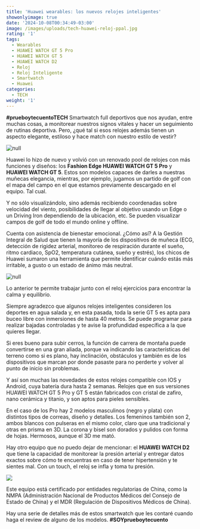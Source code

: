 ```yaml
---
title: 'Huawei wearables: los nuevos relojes inteligentes'
showonlyimage: true
date: '2024-10-08T00:34:49-03:00'
image: /images/uploads/tech-huawei-reloj-ppal.jpg
rating: '1'
tags:
  - Wearables
  - HUAWEI WATCH GT 5 Pro
  - HUAWEI WATCH GT 5
  - HUAWEI WATCH D2
  - Reloj
  - Reloj Inteligente
  - Smartwatch
  - Huawei
categories:
  - TECH
weight: '1'
---
```

**\#prueboytecuentoTECH** Smartwatch full deportivos que nos ayudan, entre muchas cosas, a monitorear nuestros signos vitales y hacer un seguimiento de rutinas deportiva. Pero, ¿qué tal si esos relojes además tienen un aspecto elegante, estiloso y hace match con nuestro estilo de vestir? 

<!--more-->

![null](/images/uploads/tech-huawei-reloj-ppal.jpg)

Huawei lo hizo de nuevo y volvió con un renovado pool de relojes con más funciones y diseños: los **Fashion Edge HUAWEI WATCH GT 5 Pro** y **HUAWEI WATCH GT 5**. Estos son modelos capaces de darles a nuestras muñecas elegancia, mientras, por ejemplo, jugamos un partido de golf con el mapa del campo en el que estamos previamente descargado en el equipo. Tal cual.

Y no sólo visualizándolo, sino además recibiendo coordenadas sobre velocidad del viento, posibilidades de llegar al objetivo usando un Edge o un Driving Iron dependiendo de la ubicación, etc. Se pueden visualizar campos de golf de todo el mundo online y offline. 

Cuenta con asistencia de bienestar emocional. ¿Cómo así? A la Gestión Integral de Salud que tienen la mayoría de los dispositivos de muñeca (ECG, detección de rigidez arterial, monitoreo de respiración durante el sueño, ritmo cardiaco, SpO2, temperatura cutánea, sueño y estrés), los chicos de Huawei sumaron una herramienta que permite identificar cuándo estás más irritable, a gusto o un estado de ánimo más neutral.

![null](/images/uploads/tech-huawei-reloj-negro.jpg)

Lo anterior te permite trabajar junto con el reloj ejercicios para encontrar la calma y equilibrio.

Siempre agradezco que algunos relojes inteligentes consideren los deportes en agua salada y, en esta pasada, toda la serie GT 5 es apta para buceo libre con inmersiones de hasta 40 metros. Se puede programar para realizar bajadas controladas y te avise la profundidad específica a la que quieres llegar.

Si eres bueno para subir cerros, la función de carrera de montaña puede convertirse en una gran aliada, porque va indicando las características del terreno como si es plano, hay inclinación, obstáculos y también es de los dispositivos que marcan por donde pasaste para no perderte y volver al punto de inicio sin problemas.

Y así son muchas las novedades de estos relojes compatible con IOS y Android, cuya batería dura hasta 2 semanas. Relojes que en sus versiones HUAWEI WATCH GT 5 Pro y GT 5 están fabricados con cristal de zafiro, nano cerámica y titanio, y son aptos para pieles sensibles.

En el caso de los Pro hay 2 modelos masculinos (negro y plata) con distintos tipos de correas, diseño y detalles. Los femeninos también son 2, ambos blancos con pulseras en el mismo color, claro que una tradicional y otras en prisma en 3D. La corona y bisel son dorados y pulidos con forma de hojas. Hermosos, aunque el 3D me mató.

Hay otro equipo que no puedo dejar de mencionar: el **HUAWEI WATCH D2** que tiene la capacidad de monitorear la presión arterial y entregar datos exactos sobre cómo te encuentras en caso de tener hipertensión y te sientes mal. Con un touch, el reloj se infla y toma tu presión. 

![](/images/uploads/tech-huawei-presio-n.jpg)

Este equipo está certificado por entidades regulatorias de China, como la NMPA (Administración Nacional de Productos Médicos del Consejo de Estado de China) y el MDR (Regulación de Dispositivos Médicos de China). 

Hay una serie de detalles más de estos smartwatch que les contaré cuando haga el review de alguno de los modelos. **\#SOYprueboytecuento**
